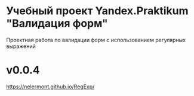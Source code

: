 # Учебный проект Yandex.Praktikum "Валидация форм" 
Проектная работа по валидации форм с использованием регулярных выражений 

# v0.0.4
https://nelermont.github.io/RegExp/

